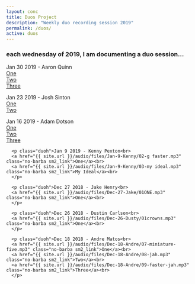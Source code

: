```yaml
---
layout: conc
title: Duos Project
description: "Weekly duo recording session 2019"
permalink: /duos/
active: duos
---
```

<div class="row">
<div class="col-12 text-center"><h3>each wednesday of 2019, I am documenting a duo session...</h3></div>
<div class="bg-dark col-12 col-lg-10 ml-auto mr-auto px-4 py-4">
      <p class="duoh">Jan 30 2019 - Aaron Quinn<br>
      <a href="{{ site.url }}/audio/files/aaron02.mp3" class="no-barba sm2_link">One</a><br>
      <a href="{{ site.url }}/audio/files/aaron01.mp3" class="no-barba sm2_link">Two</a><br>
      <a href="{{ site.url }}/audio/files/aaron03.mp3" class="no-barba sm2_link">Three</a><br>
      </p>
      <p class="duoh">Jan 23 2019 - Josh Sinton<br>
      <a href="{{ site.url }}/audio/files/joshone.mp3" class="no-barba sm2_link">One</a><br>
      <a href="{{ site.url }}/audio/files/joshtwo.mp3" class="no-barba sm2_link">Two</a><br>
      </p>
      <p class="duoh">Jan 16 2019 - Adam Dotson<br>
      <a href="{{ site.url }}/audio/files/Jan-16-Adam/one.mp3" class="no-barba sm2_link">One</a><br>
      <a href="{{ site.url }}/audio/files/Jan-16-Adam/02-newtwo.mp3" class="no-barba sm2_link">Two</a><br>
      <a href="{{ site.url }}/audio/files/Jan-16-Adam/three.mp3" class="no-barba sm2_link">Three</a><br>
      </p>

      <p class="duoh">Jan 9 2019 - Kenny Pexton<br>
      <a href="{{ site.url }}/audio/files/Jan-9-Kenny/02-g faster.mp3" class="no-barba sm2_link">One</a><br>
      <a href="{{ site.url }}/audio/files/Jan-9-Kenny/03-my ideal.mp3" class="no-barba sm2_link">My Ideal</a><br>
      </p>
      
      <p class="duoh">Dec 27 2018 - Jake Henry<br>
      <a href="{{ site.url }}/audio/files/Dec-27-Jake/01ONE.mp3" class="no-barba sm2_link">One</a><br>
      </p>

      <p class="duoh">Dec 26 2018 - Dustin Carlson<br>
      <a href="{{ site.url }}/audio/files/Dec-26-Dusty/01crowns.mp3" class="no-barba sm2_link">One</a><br>
      </p>

      <p class="duoh">Dec 18 2018 - Andre Matos<br>
      <a href="{{ site.url }}/audio/files/Dec-18-Andre/07-miniature-five.mp3" class="no-barba sm2_link">One</a><br>
      <a href="{{ site.url }}/audio/files/Dec-18-Andre/08-jah.mp3" class="no-barba sm2_link">Two</a><br>
      <a href="{{ site.url }}/audio/files/Dec-18-Andre/09-faster-jah.mp3" class="no-barba sm2_link">Three</a><br>
      </p>

</div>
</div>